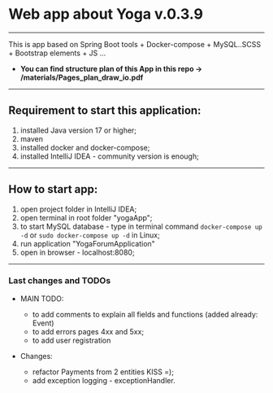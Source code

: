 # Web app about Yoga v.0.3.9
---
This is app based on Spring Boot tools + Docker-compose + MySQL..SCSS + Bootstrap elements + JS ...

- **You can find structure plan of this App in this repo -> /materials/Pages_plan_draw_io.pdf**

---

## Requirement to start this application:

1. installed Java version 17 or higher;
2. maven
3. installed docker and docker-compose;
4. installed IntelliJ IDEA - community version is enough;

___

## How to start app:

1. open project folder in IntelliJ IDEA;
2. open terminal in root folder "yogaApp";
3. to start MySQL database - type in terminal command  `docker-compose up -d` or `sudo docker-compose up -d` in Linux;
4. run application "YogaForumApplication"
5. open in browser - localhost:8080;

---

### Last changes and TODOs
- MAIN TODO: 
  - to add comments to explain all fields and functions (added already: Event)
  - to add errors pages 4xx and 5xx;
  - to add user registration
  
- Changes:
  - refactor Payments from 2 entities KISS =);
  - add exception logging - exceptionHandler.